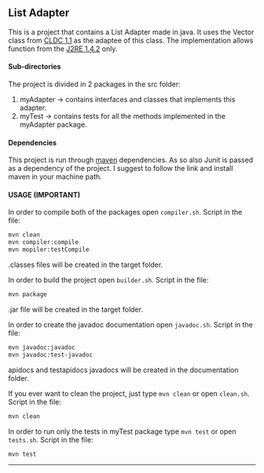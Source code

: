 ## List Adapter

This is a project that contains a List Adapter made in java. It uses the Vector class from [CLDC 1.1](https://docs.oracle.com/javame/config/cldc/ref-impl/cldc1.1/jsr139/index.html "CLDC1.1") as the adaptee of this class. The implementation allows function from the [J2RE 1.4.2](https://www2.cs.duke.edu/csed/java/jdk1.4.2/docs/api/index.html "J2RE 1.4.2") only.

#### Sub-directories

The project is divided in 2 packages in the src folder:

1. myAdapter -> contains interfaces and classes that implements this adapter.
2. myTest -> contains tests for all the methods implemented in the myAdapter package.

#### Dependencies

This project is run through [maven](https://maven.apache.org/download.cgi "Maven") dependencies. As so also Junit is passed as a dependency of the project. I suggest to follow the link and install maven in your machine path.

#### USAGE (IMPORTANT)

In order to compile both of the packages open `compiler.sh`.
Script in the file:

```bash
mvn clean
mvn compiler:compile
mvn mopiler:testCompile
```

.classes files will be created in the target folder.

In order to build the project open `builder.sh`.
Script in the file:

```bash
mvn package
```

.jar file will be created in the target folder.

In order to create the javadoc documentation open `javadoc.sh`.
Script in the file:

```bash
mvn javadoc:javadoc
mvn javadoc:test-javadoc
```

apidocs and testapidocs javadocs will be created in the documentation folder.

If you ever want to clean the project, just type `mvn clean` or open `clean.sh`.
Script in the file:

```bash
mvn clean
```

In order to run only the tests in myTest package type `mvn test` or open `tests.sh`.
Script in the file:

```bash
mvn test
```

---
